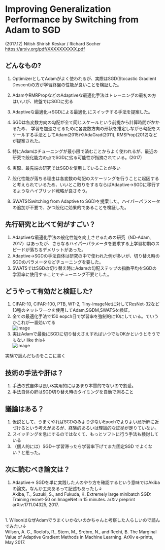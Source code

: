 # Improving Generalization Performance by Switching from Adam to SGD
(2017.12) Nitish Shirish Keskar / Richard Socher
https://arxiv.org/pdf/XXXXXXXXXX.pdf

## どんなもの?
1. OptimizerとしてAdamがよく使われるが、実際はSGD(Stocastic Gradient Descent)の方が学習終盤の性能が良いことを検証した。<br>
1. AdamやRMRPropなどのAdaptiveな最適化手法はトレーニングの最初の方はいいが、終盤ではSGDに劣る<br>
1. Adaptiveな最適化→SGDによる最適化 にスイッチする手法を提案した。<br>

1. SGDは各変数方向の勾配が全て同じスケールという前提から計算時間がかかるため、
学習を加速させるために各変数方向の形状を推定しながら勾配をスケールする手法としてAdam(2015)やAdaGrad(2011), RMSProp(2012)などが提案された。<br>
1. 特にAdamはチューニングが最小限で済むことからよく使われるが、最近の研究で般化能力の点でSGDに劣る可能性が指摘されている。(2017)<br>
1. 実際、最先端の研究ではSGDを使用していることが多い<br>
1. 般化性能が落ちる理由は各変数の勾配のスケーリングを行うことに起因すると考えられているため、いいとこ取りをするならばAdaptive→SGDに移行するようなハイブリッド戦略が良さそう。

1. SWATS(Switching from Adaptive to SGD)を提案した。ハイパーパラメータの追加が不要で、かつ般化に効果的であることを検証した。<br>

## 先行研究と比べて何がすごい？
1. Adaptiveな最適化手法の般化性能を向上させるための研究（ND-Adam, 2017）はあったが、さらなるハイパーパラメータを要求する上学習初期のスピードが落ちるデメリットがあった。<br>
1. Adaptive→SGDの手法自体は研究の中で使われた例が多いが、切り替え時のSGDのパラメータなどチューニングを要した。<br>
1. SWATSではSGDの切り替え時にAdamの勾配ステップの指数平均をSGDの学習率に使用することでチューニング不要とした。<br>

## どうやって有効だと検証した?
1. CIFAR-10, CIFAR-100, PTB, WT-2, Tiny-ImageNetに対してResNet-32など13種のネットワークを使用してAdam,SGDM,SWATSを検証。<br>
1. 全ての最適化手法で150 eopch目で学習率を強制的に10にしている。ていうかこれが一番効いてる<br>
![image](https://user-images.githubusercontent.com/12442472/47607817-e267c580-da5f-11e8-92bc-e46f54b48d89.png)<br>
1. 実はAdamで最後にSGDに切り替えさえすればいつでもOKかというとそうでもない like this↓<br>
![image](https://user-images.githubusercontent.com/12442472/47607865-b7ca3c80-da60-11e8-8967-1dfe55224d61.png)<br>


実験で読んだものをここに書く

## 技術の手法や肝は？
1. 手法の式自体は長い&実用的にはあまり本質的でないので割愛。<br>
1. 手法自体の肝はSGD切り替え時のタイミングを自動で測ること<br>

## 議論はある？
1. 仮説として、うまくやればSGDのみより少ないEpochでよりよい局所解に近づけるという考えがあるが、経験的あるいは理論的な証拠が足りていない。<br>
1. スイッチングを急にするのではなくて、もっとソフトに行う手法も検討している<br>
1. （個人的には）SGD＋学習滞ったら学習率下げてまた固定SGD でよくない？と思った。

## 次に読むべき論文は？
1. Adaptive→ SGDを単に実践した人のやり方を確認するという意味ではAkibaの論文。なんか工夫あるって記述もあったし↓<br>
Akiba, T., Suzuki, S., and Fukuda, K. Extremely large
minibatch SGD: Training resnet-50 on ImageNet in 15
minutes. arXiv preprint arXiv:1711.04325, 2017.
<br>
1. WilsonはなぜAdamでうまくいかないのかちゃんと考察した人らしいので読んでみたい↓<br>
Wilson, A. C., Roelofs, R., Stern, M., Srebro, N., and
Recht, B. The Marginal Value of Adaptive Gradient
Methods in Machine Learning. ArXiv e-prints, May
2017.


